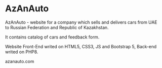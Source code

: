 # AzAnAuto

AzAnAuto - website for a company which sells and delivers cars from UAE to Russian Federation and Republic of Kazakhstan.

It contains catalog of cars and feedback form.

Website Front-End writed on HTML5, CSS3, JS and Bootstrap 5, Back-end writed on PHP8.

azanauto.com
